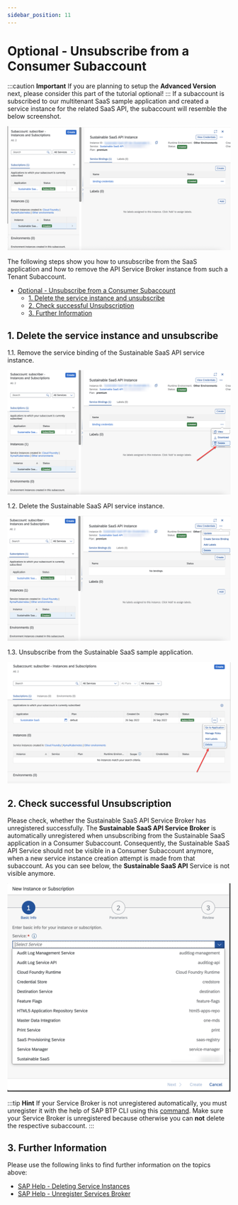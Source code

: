 ```yaml
---
sidebar_position: 11
---
```

# Optional - Unsubscribe from a Consumer Subaccount

:::caution **Important** 
If you are planning to setup the **Advanced Version** next, please consider this part of the tutorial optional!
:::
If a subaccount is subscribed to our multitenant SaaS sample application and created a service instance for the related SaaS API, the subaccount will resemble the below screenshot. 

 ![<img src="./images/customer-subaccount.png" width="500"/>](./images/customer-subaccount.png?raw=true)

The following steps show you how to unsubscribe from the SaaS application and how to remove the API Service Broker instance from such a Tenant Subaccount.

- [Optional - Unsubscribe from a Consumer Subaccount](#optional---unsubscribe-from-a-consumer-subaccount)
  - [1. Delete the service instance and unsubscribe](#1-delete-the-service-instance-and-unsubscribe)
  - [2. Check successful Unsubscription](#2-check-successful-unsubscription)
  - [3. Further Information](#3-further-information)


## 1. Delete the service instance and unsubscribe

1.1. Remove the service binding of the Sustainable SaaS API service instance.

 ![<img src="./images/delete-service-binding.png" width="700"/>](./images/delete-service-binding.png?raw=true)

1.2. Delete the Sustainable SaaS API service instance.

 ![<img src="./images/delete-service-instance.png" width="700"/>](./images/delete-service-instance.png?raw=true)

1.3. Unsubscribe from the Sustainable SaaS sample application.

 ![<img src="./images/unsubscribe.png" width="700"/>](./images/unsubscribe.png?raw=true)


## 2. Check successful Unsubscription

Please check, whether the Sustainable SaaS API Service Broker has unregistered successfully. The **Sustainable SaaS API Service Broker** is automatically unregistered when unsubscribing from the Sustainable SaaS application in a Consumer Subaccount. Consequently, the Sustainable SaaS API Service should not be visible in a Consumer Subaccount anymore, when a new service instance creation attempt is made from that subaccount. As you can see below, the **Sustainable SaaS API** Service is not visible anymore.

 ![<img src="./images/check-broker-unregister.png" width="700"/>](./images/check-broker-unregister.png?raw=true)

:::tip **Hint** 
If your Service Broker is not unregistered automatically, you must unregister it with the help of SAP BTP CLI using this [command](https://help.sap.com/docs/BTP/btp-cli/btp-unregister-services-broker.html). Make sure your Service Broker is unregistered because otherwise you can **not** delete the respective subaccount.
:::

## 3. Further Information

Please use the following links to find further information on the topics above:

* [SAP Help - Deleting Service Instances](https://help.sap.com/docs/SERVICEMANAGEMENT/09cc82baadc542a688176dce601398de/753463e1542f445895b420cd7957811c.html?&locale=en-US)
* [SAP Help - Unregister Services Broker](https://help.sap.com/docs/BTP/btp-cli/btp-unregister-services-broker.html)